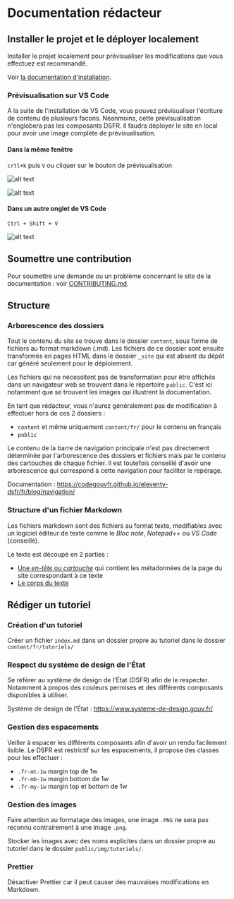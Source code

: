 # Documentation rédacteur

## Installer le projet et le déployer localement

Installer le projet localement pour prévisualiser les modifications que vous effectuez est recommandé.

Voir [la documentation d'installation](installation.md).

### Prévisualisation sur VS Code

A la suite de l'installation de VS Code, vous pouvez prévisualiser l'écriture de contenu de plusieurs facons. Néanmoins, cette prévisualisation n'englobera pas les composants DSFR. Il faudra déployer le site en local pour avoir une image complète de prévisualisation.

#### Dans la même fenêtre

`crtl+k` puis `V` ou cliquer sur le bouton de prévisualisation

![alt text](img/image-2.png)

![alt text](img/image-4.png)

#### Dans un autre onglet de VS Code

`Ctrl + Shift + V`

![![alt text](image-6.png)](img/image-5.png)

## Soumettre une contribution

Pour soumettre une demande ou un problème concernant le site de la documentation : voir [CONTRIBUTING.md](../CONTRIBUTING.md).

## Structure

### Arborescence des dossiers

Tout le contenu du site se trouve dans le dossier `content`, sous forme de fichiers au format markdown (.md). Les fichiers de ce dossier sont ensuite transformés en pages HTML dans le dossier `_site` qui est absent du dépôt car généré seulement pour le déploiement.

Les fichiers qui ne nécessitent pas de transformation pour être affichés dans un navigateur web se trouvent dans le répertoire `public`. C'est ici notamment que se trouvent les images qui illustrent la documentation.

En tant que rédacteur, vous n'aurez généralement pas de modification à effectuer hors de ces 2 dossiers :

- `content` et même uniquement `content/fr/` pour le contenu en français
- `public`

Le contenu de la barre de navigation principale n'est pas directement déterminée par l'arborescence des dossiers et fichiers mais par le contenu des cartouches de chaque fichier.
Il est toutefois conseillé d'avoir une arborescence qui correspond à cette navigation pour faciliter le repérage.

Documentation : https://codegouvfr.github.io/eleventy-dsfr/fr/blog/navigation/

### Structure d'un fichier Markdown

Les fichiers markdown sont des fichiers au format texte, modifiables avec un logiciel éditeur de texte comme le _Bloc note_, _Notepad++_ ou _VS Code_ (conseillé).

Le texte est découpé en 2 parties :

- [Une _en-tête_ ou _cartouche_](markdown/cartouche.md) qui contient les métadonnées de la page du site correspondant à ce texte
- [Le corps du texte](markdown/syntaxe.md)

## Rédiger un tutoriel

### Création d'un tutoriel

Créer un fichier `index.md` dans un dossier propre au tutoriel dans le dossier `content/fr/tutoriels/`

### Respect du système de design de l'État

Se référer au système de design de l'État (DSFR) afin de le respecter. Notamment à propos des couleurs permises et des différents composants disponibles à utiliser.

Système de design de l'État : https://www.systeme-de-design.gouv.fr/

### Gestion des espacements

Veiller à espacer les différents composants afin d'avoir un rendu facilement lisible. Le DSFR est restrictif sur les espacements, il propose des classes pour les effectuer :

- `.fr-mt-1w` margin top de 1w
- `.fr-mb-1w` margin bottom de 1w
- `.fr-my-1w` margin top et bottom de 1w

### Gestion des images

Faire attention au formatage des images, une image `.PNG` ne sera pas reconnu contrairement à une image `.png`.

Stocker les images avec des noms explicites dans un dossier propre au tutoriel dans le dossier `public/img/tutoriels/`.

### Prettier

Désactiver Prettier car il peut causer des mauvaises modifications en Markdown.
